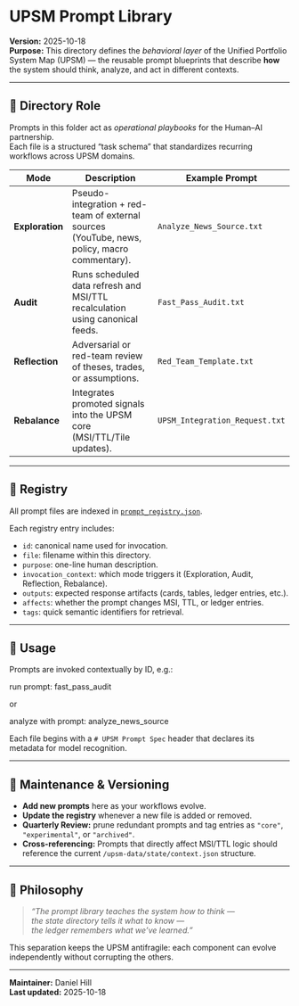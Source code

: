 # UPSM Prompt Library

**Version:** 2025-10-18  
**Purpose:** This directory defines the *behavioral layer* of the Unified Portfolio System Map (UPSM) — the reusable prompt blueprints that describe **how** the system should think, analyze, and act in different contexts.

---

## 🔹 Directory Role
Prompts in this folder act as *operational playbooks* for the Human–AI partnership.  
Each file is a structured “task schema” that standardizes recurring workflows across UPSM domains.

| Mode | Description | Example Prompt |
|------|--------------|----------------|
| **Exploration** | Pseudo-integration + red-team of external sources (YouTube, news, policy, macro commentary). | `Analyze_News_Source.txt` |
| **Audit** | Runs scheduled data refresh and MSI/TTL recalculation using canonical feeds. | `Fast_Pass_Audit.txt` |
| **Reflection** | Adversarial or red-team review of theses, trades, or assumptions. | `Red_Team_Template.txt` |
| **Rebalance** | Integrates promoted signals into the UPSM core (MSI/TTL/Tile updates). | `UPSM_Integration_Request.txt` |

---

## 🔹 Registry
All prompt files are indexed in [`prompt_registry.json`](./prompt_registry.json).

Each registry entry includes:
- `id`: canonical name used for invocation.
- `file`: filename within this directory.
- `purpose`: one-line human description.
- `invocation_context`: which mode triggers it (Exploration, Audit, Reflection, Rebalance).
- `outputs`: expected response artifacts (cards, tables, ledger entries, etc.).
- `affects`: whether the prompt changes MSI, TTL, or ledger entries.
- `tags`: quick semantic identifiers for retrieval.

---

## 🔹 Usage
Prompts are invoked contextually by ID, e.g.:

run prompt: fast_pass_audit


or

analyze with prompt: analyze_news_source


Each file begins with a `# UPSM Prompt Spec` header that declares its metadata for model recognition.

---

## 🔹 Maintenance & Versioning
- **Add new prompts** here as your workflows evolve.  
- **Update the registry** whenever a new file is added or removed.  
- **Quarterly Review:** prune redundant prompts and tag entries as `"core"`, `"experimental"`, or `"archived"`.  
- **Cross-referencing:** Prompts that directly affect MSI/TTL logic should reference the current `/upsm-data/state/context.json` structure.

---

## 🔹 Philosophy
> *“The prompt library teaches the system how to think —  
>  the state directory tells it what to know —  
>  the ledger remembers what we’ve learned.”*

This separation keeps the UPSM antifragile: each component can evolve independently without corrupting the others.

---

**Maintainer:** Daniel Hill  
**Last updated:** 2025-10-18